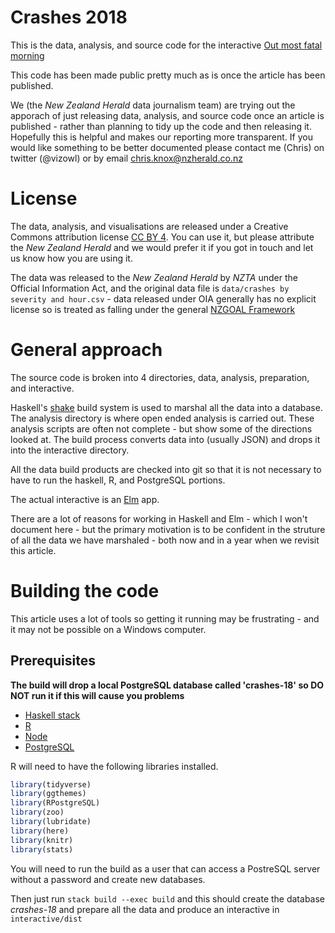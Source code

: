 # Crashes 2018

This is the data, analysis, and source code for the interactive
[Out most fatal morning](https://insights.nzherald.co.nz/article/crashes-2018/)

This code has been made public pretty much as is once the article has been published.

We (the _New Zealand Herald_ data journalism team) are trying out the apporach of just
releasing data, analysis, and source code once an article is published - rather than
planning to tidy up the code and then releasing it. Hopefully this is helpful and makes
our reporting more transparent. If you would like something to be better documented
please contact me (Chris) on twitter (@vizowl) or by email chris.knox@nzherald.co.nz

# License

The data, analysis, and visualisations are released under a Creative Commons attribution license
[CC BY 4](https://creativecommons.org/licenses/by/4.0/). You can use it, but please
attribute the _New Zealand Herald_ and we would prefer it if you got in touch and let us know
how you are using it.

The data was released to the _New Zealand Herald_ by _NZTA_ under the Official Information
Act, and the original data file is `data/crashes by severity and hour.csv` - data released
under OIA generally has no explicit license so is treated as falling under the general
[NZGOAL Framework](https://www.ict.govt.nz/guidance-and-resources/open-government/new-zealand-government-open-access-and-licensing-nzgoal-framework/)


# General approach

The source code is broken into 4 directories, data, analysis, preparation, and interactive.

Haskell's [shake](http://hackage.haskell.org/package/shake) build system is used to marshal
all the data into a database. The analysis directory is where open ended analysis is carried out. These analysis
scripts are often not complete - but show some of the directions looked at. The build process
converts data into (usually JSON) and drops it into the interactive directory.

All the data build products are checked into git so that it is not necessary to have to run the
haskell, R, and PostgreSQL portions.

The actual interactive is an [Elm](http://elm-lang.org/) app. 

There are a lot of reasons for working in Haskell and Elm - which I won't document here -
but the primary motivation is to be confident in the struture of all the data we have marshaled - both now
and in a year when we revisit this article.


# Building the code

This article uses a lot of tools so getting it running may be frustrating - and it may
not be possible on a Windows computer.

## Prerequisites

__The build will drop a local PostgreSQL database called 'crashes-18' so DO NOT run it if this will cause you problems__

- [Haskell stack](https://docs.haskellstack.org/en/stable/README/)
- [R](https://www.r-project.org/)
- [Node](https://nodejs.org/en/)
- [PostgreSQL](https://www.postgresql.org/)

R will need to have the following libraries installed.

```r
library(tidyverse)
library(ggthemes)
library(RPostgreSQL)
library(zoo)
library(lubridate)
library(here)
library(knitr)
library(stats)
```

You will need to run the build as a user that can access a PostreSQL server without
a password and create new databases.

Then just run `stack build --exec build` and this should create the database _crashes-18_ and
prepare all the data and produce an interactive in `interactive/dist`